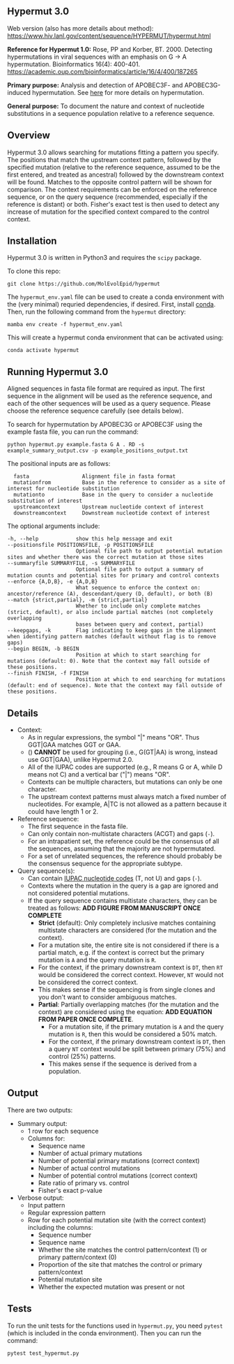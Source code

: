 ## Hypermut 3.0

Web version (also has more details about method): https://www.hiv.lanl.gov/content/sequence/HYPERMUT/hypermut.html

**Reference for Hypermut 1.0:**
Rose, PP and Korber, BT. 2000. Detecting hypermutations in viral sequences with an emphasis on G -> A hypermutation. Bioinformatics 16(4): 400-401.\
https://academic.oup.com/bioinformatics/article/16/4/400/187265

**Primary purpose:** Analysis and detection of APOBEC3F- and APOBEC3G-induced hypermutation. 
See [here](https://www.hiv.lanl.gov/content/sequence/HYPERMUT/Readme.html) for more details on hypermutation. 

**General purpose:** To document the nature and context of nucleotide substitutions in a sequence population relative to a reference sequence.

## Overview

Hypermut 3.0 allows searching for mutations fitting a pattern you specify. 
The positions that match the upstream context pattern, followed by the specified mutation (relative to the reference sequence, 
assumed to be the first entered, and treated as ancestral) followed by the downstream context will be found. 
Matches to the opposite control pattern will be shown for comparison. 
The context requirements can be enforced on the reference sequence, or on the query sequence (recommended, especially if the reference is distant) or both. 
Fisher's exact test is then used to detect any increase of mutation for the specified context compared to the control context.

## Installation

Hypermut 3.0 is written in Python3 and requires the `scipy` package. 

To clone this repo:

```
git clone https://github.com/MolEvolEpid/hypermut
```

The `hypermut_env.yaml` file can be used to create a conda environment with the (very minimal) requried dependencies, if desired. First, install [conda](https://github.com/conda-forge/miniforge). Then, run the following command from the `hypermut` directory:

```
mamba env create -f hypermut_env.yaml
```

This will create a hypermut conda environment that can be activated using:

```
conda activate hypermut
```

## Running Hypermut 3.0

Aligned sequences in fasta file format are required as input.
The first sequence in the alignment will be used as the reference sequence, and each of the other sequences will be used as a query sequence. 
Please choose the reference sequence carefully (see details below). 

To search for hypermutation by APOBEC3G or APOBEC3F using the example fasta file, you can run the command:

```
python hypermut.py example.fasta G A . RD -s example_summary_output.csv -p example_positions_output.txt
```

The positional inputs are as follows:

```
  fasta                 Alignment file in fasta format
  mutationfrom          Base in the reference to consider as a site of interest for nucleotide substitution
  mutationto            Base in the query to consider a nucleotide substitution of interest
  upstreamcontext       Upstream nucleotide context of interest
  downstreamcontext     Downstream nucleotide context of interest
```

The optional arguments include:

```
-h, --help            show this help message and exit
--positionsfile POSITIONSFILE, -p POSITIONSFILE
                      Optional file path to output potential mutation sites and whether there was the correct mutation at those sites
--summaryfile SUMMARYFILE, -s SUMMARYFILE
                      Optional file path to output a summary of mutation counts and potential sites for primary and control contexts
--enforce {A,D,B}, -e {A,D,B}
                      What sequence to enforce the context on: ancestor/reference (A), descendant/query (D, default), or both (B)
--match {strict,partial}, -m {strict,partial}
                      Whether to include only complete matches (strict, default), or also include partial matches (not completely overlapping
                      bases between query and context, partial)
--keepgaps, -k        Flag indicating to keep gaps in the alignment when identifying pattern matches (default without flag is to remove gaps)
--begin BEGIN, -b BEGIN
                      Position at which to start searching for mutations (default: 0). Note that the context may fall outside of these positions.
--finish FINISH, -f FINISH
                      Position at which to end searching for mutations (default: end of sequence). Note that the context may fall outside of these positions.
```

## Details

- Context:
  - As in regular expressions, the symbol "|" means "OR". Thus GGT|GAA matches GGT or GAA.
  - () **CANNOT** be used for grouping (i.e.,  G(GT|AA) is wrong, instead use GGT|GAA), unlike Hypermut 2.0.
  - All of the IUPAC codes are supported (e.g., R means G or A, while D means not C) and a vertical bar ("|") means "OR".
  - Contexts can be multiple characters, but mutations can only be one character. 
  - The upstream context patterns must always match a fixed number of nucleotides.
    For example, A|TC is not allowed as a pattern because it could have length 1 or 2.
- Reference sequence:
  - The first sequence in the fasta file.
  - Can only contain non-multistate characters (ACGT) and gaps (`-`).
  - For an intrapatient set, the reference could be the consensus of all the sequences, assuming that the majority are not hypermutated.
  - For a set of unrelated sequences, the reference should probably be the consensus sequence for the appropriate subtype.
- Query sequence(s):
  - Can contain [IUPAC nucleotide codes](https://www.bioinformatics.org/sms/iupac.html) (T, not U) and gaps (`-`).
  - Contexts where the mutation in the query is a gap are ignored and not considered potential mutations.
  - If the query sequence contains multistate characters, they can be treated as follows: **ADD FIGURE FROM MANUSCRIPT ONCE COMPLETE**
    - **Strict** (default): Only completely inclusive matches containing multistate characters are considered (for the mutation and the context). 
     - For a mutation site, the entire site is not considered if there is a partial match, e.g. if the context is correct but the primary mutation is `A` and the query mutation is `R`. 
      - For the context, if the primary downstream context is `DT`, then `RT` would be considered the correct context. However, `NT` would not be considered the correct context. 
      - This makes sense if the sequencing is from single clones and you don't want to consider ambiguous matches.
    - **Partial**: Partially overlapping matches (for the mutation and the context) are considered using the equation: **ADD EQUATION FROM PAPER ONCE COMPLETE**.  
       - For a mutation site, if the primary mutation is `A` and the query mutation is `R`, then this would be considered a 50% match. 
      - For the context, if the primary downstream context is `DT`, then a query `NT` context would be split between primary (75%) and control (25%) patterns. 
      - This makes sense if the sequence is derived from a population.
 

## Output

There are two outputs:

- Summary output:
  - 1 row for each sequence
  - Columns for:
    - Sequence name
    - Number of actual primary mutations 
    - Number of potential primary mutations (correct context)
    - Number of actual control mutations 
    - Number of potential control mutations (correct context)
    - Rate ratio of primary vs. control
    - Fisher's exact p-value
- Verbose output:
  - Input pattern
  - Regular expression pattern
  - Row for each potential mutation site (with the correct context) including the columns:
    - Sequence number
    - Sequence name
    - Whether the site matches the control pattern/context (1) or primary pattern/context (0)
    - Proportion of the site that matches the control or primary pattern/context
    - Potential mutation site
    - Whether the expected mutation was present or not


## Tests

To run the unit tests for the functions used in `hypermut.py`, you need `pytest` (which is included in the conda environment). Then you can run the command:

```
pytest test_hypermut.py
```

